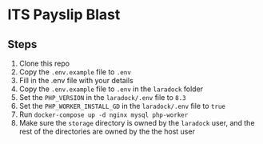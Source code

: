 # ITS Payslip Blast

## Steps
1. Clone this repo
2. Copy the `.env.example` file to `.env`
3. Fill in the .env file with your details
4. Copy the `.env.example` file to `.env` in the `laradock` folder
5. Set the `PHP_VERSION` in the `laradock/.env` file to `8.3`
6. Set the `PHP_WORKER_INSTALL_GD` in the `laradock/.env` file to `true`
7. Run `docker-compose up -d nginx mysql php-worker`
8. Make sure the `storage` directory is owned by the `laradock` user, and the rest of the directories are owned by the the host user